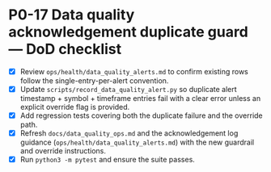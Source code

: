 # P0-17 Data quality acknowledgement duplicate guard — DoD checklist

- [x] Review `ops/health/data_quality_alerts.md` to confirm existing rows follow the single-entry-per-alert convention.
- [x] Update `scripts/record_data_quality_alert.py` so duplicate alert timestamp + symbol + timeframe entries fail with a clear error unless an explicit override flag is provided.
- [x] Add regression tests covering both the duplicate failure and the override path.
- [x] Refresh `docs/data_quality_ops.md` and the acknowledgement log guidance (`ops/health/data_quality_alerts.md`) with the new guardrail and override instructions.
- [x] Run `python3 -m pytest` and ensure the suite passes.
